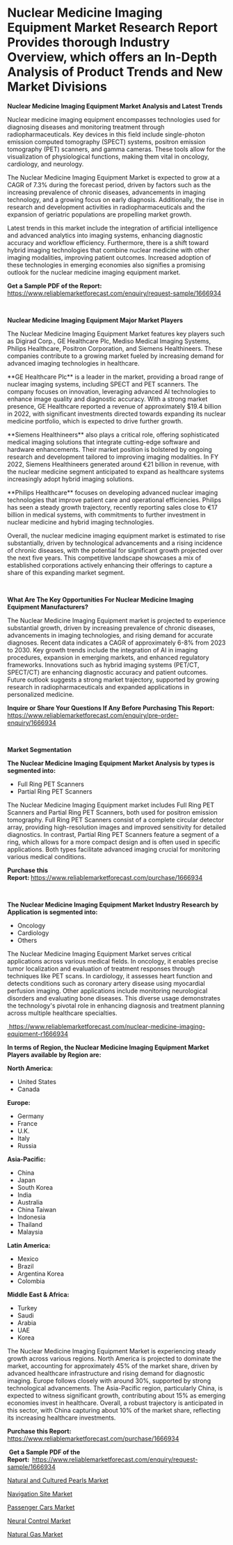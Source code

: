 <p><h1>Nuclear Medicine Imaging Equipment Market Research Report Provides thorough Industry Overview, which offers an In-Depth Analysis of Product Trends and New Market Divisions</h1></p><p><strong>Nuclear Medicine Imaging Equipment Market Analysis and Latest Trends</strong></p>
<p><p>Nuclear medicine imaging equipment encompasses technologies used for diagnosing diseases and monitoring treatment through radiopharmaceuticals. Key devices in this field include single-photon emission computed tomography (SPECT) systems, positron emission tomography (PET) scanners, and gamma cameras. These tools allow for the visualization of physiological functions, making them vital in oncology, cardiology, and neurology.</p><p>The Nuclear Medicine Imaging Equipment Market is expected to grow at a CAGR of 7.3% during the forecast period, driven by factors such as the increasing prevalence of chronic diseases, advancements in imaging technology, and a growing focus on early diagnosis. Additionally, the rise in research and development activities in radiopharmaceuticals and the expansion of geriatric populations are propelling market growth. </p><p>Latest trends in this market include the integration of artificial intelligence and advanced analytics into imaging systems, enhancing diagnostic accuracy and workflow efficiency. Furthermore, there is a shift toward hybrid imaging technologies that combine nuclear medicine with other imaging modalities, improving patient outcomes. Increased adoption of these technologies in emerging economies also signifies a promising outlook for the nuclear medicine imaging equipment market.</p></p>
<p><strong>Get a Sample PDF of the Report:&nbsp;</strong> <a href="https://www.reliablemarketforecast.com/enquiry/request-sample/1666934?utm_campaign=1105&utm_medium=2&utm_source=Github&utm_content=ia&utm_term=06032025&utm_id=nuclear-medicine-imaging-equipment">https://www.reliablemarketforecast.com/enquiry/request-sample/1666934</a></p>
<p>&nbsp;</p>
<p><strong>Nuclear Medicine Imaging Equipment Major Market Players</strong></p>
<p><p>The Nuclear Medicine Imaging Equipment Market features key players such as Digirad Corp., GE Healthcare Plc, Mediso Medical Imaging Systems, Philips Healthcare, Positron Corporation, and Siemens Healthineers. These companies contribute to a growing market fueled by increasing demand for advanced imaging technologies in healthcare.</p><p>**GE Healthcare Plc** is a leader in the market, providing a broad range of nuclear imaging systems, including SPECT and PET scanners. The company focuses on innovation, leveraging advanced AI technologies to enhance image quality and diagnostic accuracy. With a strong market presence, GE Healthcare reported a revenue of approximately $19.4 billion in 2022, with significant investments directed towards expanding its nuclear medicine portfolio, which is expected to drive further growth.</p><p>**Siemens Healthineers** also plays a critical role, offering sophisticated medical imaging solutions that integrate cutting-edge software and hardware enhancements. Their market position is bolstered by ongoing research and development tailored to improving imaging modalities. In FY 2022, Siemens Healthineers generated around €21 billion in revenue, with the nuclear medicine segment anticipated to expand as healthcare systems increasingly adopt hybrid imaging solutions.</p><p>**Philips Healthcare** focuses on developing advanced nuclear imaging technologies that improve patient care and operational efficiencies. Philips has seen a steady growth trajectory, recently reporting sales close to €17 billion in medical systems, with commitments to further investment in nuclear medicine and hybrid imaging technologies.</p><p>Overall, the nuclear medicine imaging equipment market is estimated to rise substantially, driven by technological advancements and a rising incidence of chronic diseases, with the potential for significant growth projected over the next five years. This competitive landscape showcases a mix of established corporations actively enhancing their offerings to capture a share of this expanding market segment.</p></p>
<p>&nbsp;</p>
<p><strong>What Are The Key Opportunities For Nuclear Medicine Imaging Equipment Manufacturers?</strong></p>
<p><p>The Nuclear Medicine Imaging Equipment market is projected to experience substantial growth, driven by increasing prevalence of chronic diseases, advancements in imaging technologies, and rising demand for accurate diagnoses. Recent data indicates a CAGR of approximately 6-8% from 2023 to 2030. Key growth trends include the integration of AI in imaging procedures, expansion in emerging markets, and enhanced regulatory frameworks. Innovations such as hybrid imaging systems (PET/CT, SPECT/CT) are enhancing diagnostic accuracy and patient outcomes. Future outlook suggests a strong market trajectory, supported by growing research in radiopharmaceuticals and expanded applications in personalized medicine.</p></p>
<p><strong>Inquire or Share Your Questions If Any Before Purchasing This Report:</strong> <a href="https://www.reliablemarketforecast.com/enquiry/pre-order-enquiry/1666934?utm_campaign=1105&utm_medium=2&utm_source=Github&utm_content=ia&utm_term=06032025&utm_id=nuclear-medicine-imaging-equipment">https://www.reliablemarketforecast.com/enquiry/pre-order-enquiry/1666934</a></p>
<p>&nbsp;</p>
<p><strong>Market Segmentation</strong></p>
<p><strong>The Nuclear Medicine Imaging Equipment Market Analysis by types is segmented into:</strong></p>
<p><ul><li>Full Ring PET Scanners</li><li>Partial Ring PET Scanners</li></ul></p>
<p><p>The Nuclear Medicine Imaging Equipment market includes Full Ring PET Scanners and Partial Ring PET Scanners, both used for positron emission tomography. Full Ring PET Scanners consist of a complete circular detector array, providing high-resolution images and improved sensitivity for detailed diagnostics. In contrast, Partial Ring PET Scanners feature a segment of a ring, which allows for a more compact design and is often used in specific applications. Both types facilitate advanced imaging crucial for monitoring various medical conditions.</p></p>
<p><strong>Purchase this Report:&nbsp;</strong><a href="https://www.reliablemarketforecast.com/purchase/1666934?utm_campaign=1105&utm_medium=2&utm_source=Github&utm_content=ia&utm_term=06032025&utm_id=nuclear-medicine-imaging-equipment">https://www.reliablemarketforecast.com/purchase/1666934</a></p>
<p>&nbsp;</p>
<p><strong>The Nuclear Medicine Imaging Equipment Market Industry Research by Application is segmented into:</strong></p>
<p><ul><li>Oncology</li><li>Cardiology</li><li>Others</li></ul></p>
<p><p>The Nuclear Medicine Imaging Equipment Market serves critical applications across various medical fields. In oncology, it enables precise tumor localization and evaluation of treatment responses through techniques like PET scans. In cardiology, it assesses heart function and detects conditions such as coronary artery disease using myocardial perfusion imaging. Other applications include monitoring neurological disorders and evaluating bone diseases. This diverse usage demonstrates the technology's pivotal role in enhancing diagnosis and treatment planning across multiple healthcare specialties.</p></p>
<p><a href="https://www.reliablemarketforecast.com/nuclear-medicine-imaging-equipment-r1666934?utm_campaign=1105&utm_medium=2&utm_source=Github&utm_content=ia&utm_term=06032025&utm_id=nuclear-medicine-imaging-equipment">&nbsp;https://www.reliablemarketforecast.com/nuclear-medicine-imaging-equipment-r1666934</a></p>
<p><strong>In terms of Region, the Nuclear Medicine Imaging Equipment Market Players available by Region are:</strong></p>
<p>
    <p> <strong> North America: </strong>
        <ul>
            <li>United States</li>
            <li>Canada</li>
        </ul>
        </p> 
    <p> <strong> Europe: </strong>
        <ul>
            <li>Germany</li>
            <li>France</li>
            <li>U.K.</li>
            <li>Italy</li>
            <li>Russia</li>
        </ul>
        </p> 
    <p> <strong> Asia-Pacific: </strong>
        <ul>
            <li>China</li>
            <li>Japan</li>
            <li>South Korea</li>
            <li>India</li>
            <li>Australia</li>
            <li>China Taiwan</li>
            <li>Indonesia</li>
            <li>Thailand</li>
            <li>Malaysia</li>
        </ul>
        </p> 
    <p> <strong> Latin America: </strong>
        <ul>
            <li>Mexico</li>
            <li>Brazil</li>
            <li>Argentina Korea</li>
            <li>Colombia</li>
        </ul>
        </p> 
    <p> <strong> Middle East & Africa: </strong>
        <ul>
            <li>Turkey</li>
            <li>Saudi</li>
            <li>Arabia</li>
            <li>UAE</li>
            <li>Korea</li>
        </ul>
    </p>
    </p>
<p><p>The Nuclear Medicine Imaging Equipment Market is experiencing steady growth across various regions. North America is projected to dominate the market, accounting for approximately 45% of the market share, driven by advanced healthcare infrastructure and rising demand for diagnostic imaging. Europe follows closely with around 30%, supported by strong technological advancements. The Asia-Pacific region, particularly China, is expected to witness significant growth, contributing about 15% as emerging economies invest in healthcare. Overall, a robust trajectory is anticipated in this sector, with China capturing about 10% of the market share, reflecting its increasing healthcare investments.</p></p>
<p><strong>Purchase this Report: </strong><a href="https://www.reliablemarketforecast.com/purchase/1666934?utm_campaign=1105&utm_medium=2&utm_source=Github&utm_content=ia&utm_term=06032025&utm_id=nuclear-medicine-imaging-equipment">https://www.reliablemarketforecast.com/purchase/1666934</a></p>
<p>&nbsp;<strong>Get a Sample PDF of the Report:&nbsp;&nbsp;</strong><a href="https://www.reliablemarketforecast.com/enquiry/request-sample/1666934?utm_campaign=1105&utm_medium=2&utm_source=Github&utm_content=ia&utm_term=06032025&utm_id=nuclear-medicine-imaging-equipment">https://www.reliablemarketforecast.com/enquiry/request-sample/1666934</a></p>
<p><strong></strong></p>
<p><p><a href="https://github.com/bauldlimle6h/Market-Research-Report-List-1/blob/main/natural-and-cultured-pearls-market.md?utm_campaign=1105&utm_medium=2&utm_source=Github&utm_content=ia&utm_term=06032025&utm_id=nuclear-medicine-imaging-equipment">Natural and Cultured Pearls Market</a></p><p><a href="https://github.com/heinslakey2x/Market-Research-Report-List-1/blob/main/navigation-site-market.md?utm_campaign=1105&utm_medium=2&utm_source=Github&utm_content=ia&utm_term=06032025&utm_id=nuclear-medicine-imaging-equipment">Navigation Site Market</a></p><p><a href="https://github.com/baderloebeli/Market-Research-Report-List-1/blob/main/passenger-cars-market.md?utm_campaign=1105&utm_medium=2&utm_source=Github&utm_content=ia&utm_term=06032025&utm_id=nuclear-medicine-imaging-equipment">Passenger Cars Market</a></p><p><a href="https://github.com/makzzochil/Market-Research-Report-List-1/blob/main/neural-control-market.md?utm_campaign=1105&utm_medium=2&utm_source=Github&utm_content=ia&utm_term=06032025&utm_id=nuclear-medicine-imaging-equipment">Neural Control Market</a></p><p><a href="https://github.com/buseknoden2b/Market-Research-Report-List-1/blob/main/natural-gas-market.md?utm_campaign=1105&utm_medium=2&utm_source=Github&utm_content=ia&utm_term=06032025&utm_id=nuclear-medicine-imaging-equipment">Natural Gas Market</a></p></p>